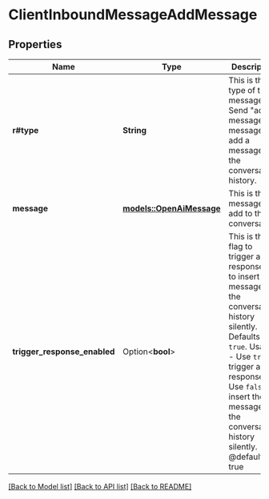 # ClientInboundMessageAddMessage

## Properties

Name | Type | Description | Notes
------------ | ------------- | ------------- | -------------
**r#type** | **String** | This is the type of the message. Send \"add-message\" message to add a message to the conversation history. | 
**message** | [**models::OpenAiMessage**](OpenAIMessage.md) | This is the message to add to the conversation. | 
**trigger_response_enabled** | Option<**bool**> | This is the flag to trigger a response, or to insert the message into the conversation history silently. Defaults to `true`.  Usage: - Use `true` to trigger a response. - Use `false` to insert the message into the conversation history silently.  @default true | [optional][default to true]

[[Back to Model list]](../README.md#documentation-for-models) [[Back to API list]](../README.md#documentation-for-api-endpoints) [[Back to README]](../README.md)



